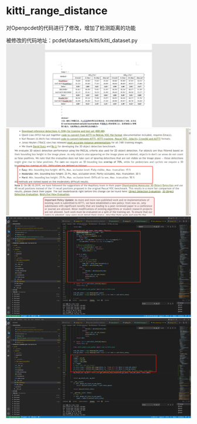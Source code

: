 # kitti_range_distance
对Openpcdet的代码进行了修改，增加了检测距离的功能


被修改的代码地址：pcdet/datasets/kitti/kitti_dataset.py
![image](https://github.com/modaxiansheng/kitti_range_distance/blob/main/1655276742(1).png)
![image](https://github.com/modaxiansheng/kitti_range_distance/blob/main/17b8e727fe8c0ac8bd4db08ad664f8b.png)
![image](https://github.com/modaxiansheng/kitti_range_distance/blob/main/1b3b5f8962588f14c8c8e291de9cd33.png)
![image](https://github.com/modaxiansheng/kitti_range_distance/blob/main/3256a9311d7f452f9a11de08c4242e3.png)
